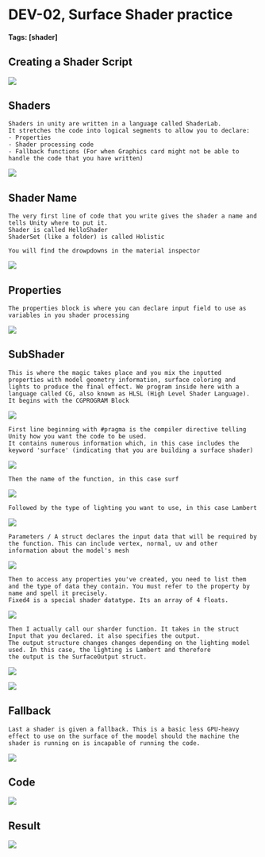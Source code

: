 # DEV-02, Surface Shader practice
#### Tags: [shader]

## Creating a Shader Script

![](../images/DEV-02/DEV-02-A.png)

## Shaders
    Shaders in unity are written in a language called ShaderLab. 
    It stretches the code into logical segments to allow you to declare:
    - Properties
    - Shader processing code
    - Fallback functions (For when Graphics card might not be able to handle the code that you have written)

![](../images/DEV-02/DEV-02-B.png)


## Shader Name

    The very first line of code that you write gives the shader a name and tells Unity where to put it.
    Shader is called HelloShader
    ShaderSet (like a folder) is called Holistic

    You will find the drowpdowns in the material inspector

![](../images/DEV-02/DEV-02-C.png)

## Properties

    The properties block is where you can declare input field to use as variables in you shader processing

![](../images/DEV-02/DEV-02-D.png)

## SubShader

    This is where the magic takes place and you mix the inputted properties with model geometry information, surface coloring and lights to produce the final effect. We program inside here with a language called CG, also known as HLSL (High Level Shader Language). It begins with the CGPROGRAM Block

![](../images/DEV-02/DEV-02-E.png)

    First line beginning with #pragma is the compiler directive telling Unity how you want the code to be used.
    It contains numerous information which, in this case includes the keyword 'surface' (indicating that you are building a surface shader) 

![](../images/DEV-02/DEV-02-F.png)

    Then the name of the function, in this case surf

![](../images/DEV-02/DEV-02-G.png)

    Followed by the type of lighting you want to use, in this case Lambert

![](../images/DEV-02/DEV-02-H.png)

    Parameters / A struct declares the input data that will be required by the function. This can include vertex, normal, uv and other information about the model's mesh

![](../images/DEV-02/DEV-02-I.png)

    Then to access any properties you've created, you need to list them and the type of data they contain. You must refer to the property by name and spell it precisely. 
    Fixed4 is a special shader datatype. Its an array of 4 floats.

![](../images/DEV-02/DEV-02-J.png)

    Then I actually call our sharder function. It takes in the struct Input that you declared. it also specifies the output.
    The output structure changes changes depending on the lighting model used. In this case, the lighting is Lambert and therefore
    the output is the SurfaceOutput struct.

![](../images/DEV-02/DEV-02-K.png)

![](../images/DEV-02/DEV-02-L.png)

## Fallback

    Last a shader is given a fallback. This is a basic less GPU-heavy effect to use on the surface of the moodel should the machine the shader is running on is incapable of running the code.

![](../images/DEV-02/DEV-02-M.png)


## Code

![](../images/DEV-02/DEV-02-O.png)

## Result

![](../images/DEV-02/DEV-02-N.png)